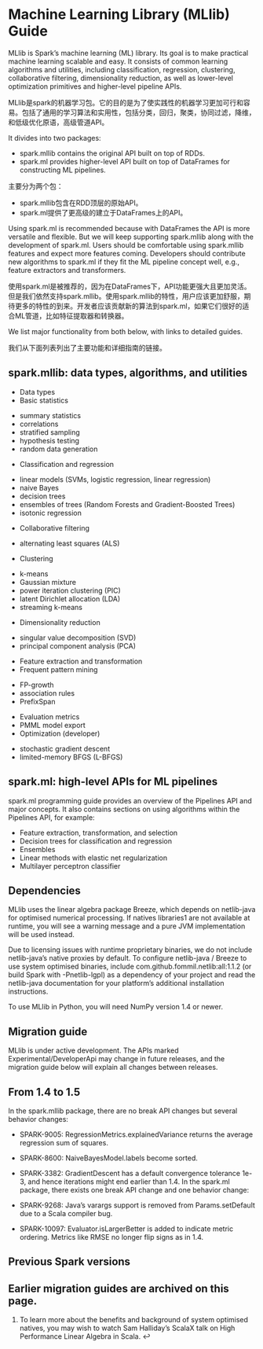 # Machine Learning Library (MLlib) Guide

MLlib is Spark’s machine learning (ML) library. Its goal is to make practical machine learning scalable and easy. It consists of common learning algorithms and utilities, including classification, regression, clustering, collaborative filtering, dimensionality reduction, as well as lower-level optimization primitives and higher-level pipeline APIs.

MLlib是spark的机器学习包。它的目的是为了使实践性的机器学习更加可行和容易。包括了通用的学习算法和实用性，包括分类，回归，聚类，协同过滤，降维，和低级优化原语，高级管道API。

It divides into two packages:

* spark.mllib contains the original API built on top of RDDs.
* spark.ml provides higher-level API built on top of DataFrames for constructing ML pipelines.

主要分为两个包：

* spark.mllib包含在RDD顶层的原始API。
* spark.ml提供了更高级的建立于DataFrames上的API。


Using spark.ml is recommended because with DataFrames the API is more versatile and flexible. But we will keep supporting spark.mllib along with the development of spark.ml. Users should be comfortable using spark.mllib features and expect more features coming. Developers should contribute new algorithms to spark.ml if they fit the ML pipeline concept well, e.g., feature extractors and transformers.

使用spark.ml是被推荐的，因为在DataFrames下，API功能更强大且更加灵活。但是我们依然支持spark.mllib。使用spark.mllib的特性，用户应该更加舒服，期待更多的特性的到来。开发者应该贡献新的算法到spark.ml，如果它们很好的适合ML管道，比如特征提取器和转换器。

We list major functionality from both below, with links to detailed guides.

我们从下面列表列出了主要功能和详细指南的链接。

## spark.mllib: data types, algorithms, and utilities

* Data types
* Basic statistics
 - summary statistics
 - correlations
 - stratified sampling
 - hypothesis testing
 - random data generation
* Classification and regression
 - linear models (SVMs, logistic regression, linear regression)
 - naive Bayes
 - decision trees
 - ensembles of trees (Random Forests and Gradient-Boosted Trees)
 - isotonic regression
* Collaborative filtering
 - alternating least squares (ALS)
* Clustering
 - k-means
 - Gaussian mixture
 - power iteration clustering (PIC)
 - latent Dirichlet allocation (LDA)
 - streaming k-means
* Dimensionality reduction
 - singular value decomposition (SVD)
 - principal component analysis (PCA)
* Feature extraction and transformation
* Frequent pattern mining
 - FP-growth
 - association rules
 - PrefixSpan
* Evaluation metrics
* PMML model export
* Optimization (developer)
 - stochastic gradient descent
 - limited-memory BFGS (L-BFGS)

## spark.ml: high-level APIs for ML pipelines

spark.ml programming guide provides an overview of the Pipelines API and major concepts. It also contains sections on using algorithms within the Pipelines API, for example:

* Feature extraction, transformation, and selection
* Decision trees for classification and regression
* Ensembles
* Linear methods with elastic net regularization
* Multilayer perceptron classifier

## Dependencies
MLlib uses the linear algebra package Breeze, which depends on netlib-java for optimised numerical processing. If natives libraries1 are not available at runtime, you will see a warning message and a pure JVM implementation will be used instead.

Due to licensing issues with runtime proprietary binaries, we do not include netlib-java’s native proxies by default. To configure netlib-java / Breeze to use system optimised binaries, include com.github.fommil.netlib:all:1.1.2 (or build Spark with -Pnetlib-lgpl) as a dependency of your project and read the netlib-java documentation for your platform’s additional installation instructions.

To use MLlib in Python, you will need NumPy version 1.4 or newer.

## Migration guide

MLlib is under active development. The APIs marked Experimental/DeveloperApi may change in future releases, and the migration guide below will explain all changes between releases.

## From 1.4 to 1.5
In the spark.mllib package, there are no break API changes but several behavior changes:

* SPARK-9005: RegressionMetrics.explainedVariance returns the average regression sum of squares.
* SPARK-8600: NaiveBayesModel.labels become sorted.
* SPARK-3382: GradientDescent has a default convergence tolerance 1e-3, and hence iterations might end earlier than 1.4.
In the spark.ml package, there exists one break API change and one behavior change:

* SPARK-9268: Java’s varargs support is removed from Params.setDefault due to a Scala compiler bug.
* SPARK-10097: Evaluator.isLargerBetter is added to indicate metric ordering. Metrics like RMSE no longer flip signs as in 1.4.

## Previous Spark versions
Earlier migration guides are archived on this page.
---

1. To learn more about the benefits and background of system optimised natives, you may wish to watch Sam Halliday’s ScalaX talk on High Performance Linear Algebra in Scala. ↩





